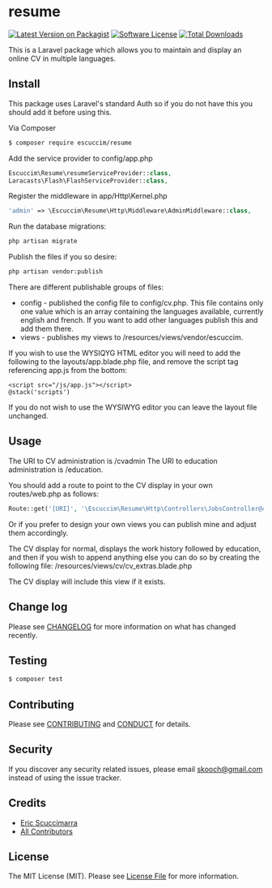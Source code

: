 # resume

[![Latest Version on Packagist][ico-version]][link-packagist]
[![Software License][ico-license]](LICENSE.md)
[![Total Downloads][ico-downloads]][link-downloads]

This is a Laravel package which allows you to maintain and display an online CV in multiple languages. 

## Install
This package uses Laravel's standard Auth so if you do not have this you should add it before using this.

Via Composer

``` bash
$ composer require escuccim/resume
```

Add the service provider to config/app.php
```php
Escuccim\Resume\resumeServiceProvider::class,
Laracasts\Flash\FlashServiceProvider::class,
```
Register the middleware in app/Http\Kernel.php
```php
'admin' => \Escuccim\Resume\Http\Middleware\AdminMiddleware::class,
```
Run the database migrations:
```bash
php artisan migrate
```

Publish the files if you so desire:
```bash
php artisan vendor:publish
```
There are different publishable groups of files:
- config - published the config file to config/cv.php. This file contains only one value which is an array containing the languages available, currently english and french. If you want to add other languages publish this and add them there.
- views - publishes my views to /resources/views/vendor/escuccim.

If you wish to use the WYSIQYG HTML editor you will need to add the following to the layouts/app.blade.php file, and remove the script tag referencing app.js from the bottom:
```
<script src="/js/app.js"></script>
@stack('scripts')
```
If you do not wish to use the WYSIWYG editor you can leave the layout file unchanged.

## Usage
The URI to CV administration is /cvadmin
The URI to education administration is /education.

You should add a route to point to the CV display in your own routes/web.php as follows:
```php
Route::get('[URI]', '\Escuccim\Resume\Http\Controllers\JobsController@cv');
```
Or if you prefer to design your own views you can publish mine and adjust them accordingly.

The CV display for normal, displays the work history followed by education, and then if you wish to append anything else you can do so by creating the following file:
/resources/views/cv/cv_extras.blade.php

The CV display will include this view if it exists.

## Change log

Please see [CHANGELOG](CHANGELOG.md) for more information on what has changed recently.

## Testing

``` bash
$ composer test
```

## Contributing

Please see [CONTRIBUTING](CONTRIBUTING.md) and [CONDUCT](CONDUCT.md) for details.

## Security

If you discover any security related issues, please email skooch@gmail.com instead of using the issue tracker.

## Credits

- [Eric Scuccimarra][link-author]
- [All Contributors][link-contributors]

## License

The MIT License (MIT). Please see [License File](LICENSE.md) for more information.

[ico-version]: https://img.shields.io/packagist/v/escuccim/resume.svg?style=flat-square
[ico-license]: https://img.shields.io/badge/license-MIT-brightgreen.svg?style=flat-square
[ico-travis]: https://img.shields.io/travis/escuccim/resume/master.svg?style=flat-square
[ico-scrutinizer]: https://img.shields.io/scrutinizer/coverage/g/escuccim/resume.svg?style=flat-square
[ico-code-quality]: https://img.shields.io/scrutinizer/g/escuccim/resume.svg?style=flat-square
[ico-downloads]: https://img.shields.io/packagist/dt/escuccim/resume.svg?style=flat-square

[link-packagist]: https://packagist.org/packages/escuccim/resume
[link-travis]: https://travis-ci.org/escuccim/resume
[link-scrutinizer]: https://scrutinizer-ci.com/g/escuccim/resume/code-structure
[link-code-quality]: https://scrutinizer-ci.com/g/escuccim/resume
[link-downloads]: https://packagist.org/packages/escuccim/resume
[link-author]: https://github.com/escuccim
[link-contributors]: ../../contributors
